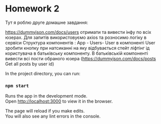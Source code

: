 # Homework 2
Тут я роблю друге домашне завдання:

https://dummyjson.com/docs/users
отримати та вивести інфу по всіх юзерах. Для запитів використовуємо axios та розносимо логіку в сервіси
Структура компонентів : App - Users- User
в компоненті User зробити кнопку при натсиканні на яку відбувається стейт ліфтінг ід користувача в батьківську компоненту. В батьківській компоненті вивести всі пости обраного юзера (https://dummyjson.com/docs/posts  Get all posts by user id)


In the project directory, you can run:

### `npm start`

Runs the app in the development mode.\
Open [http://localhost:3000](http://localhost:3000) to view it in the browser.

The page will reload if you make edits.\
You will also see any lint errors in the console.

